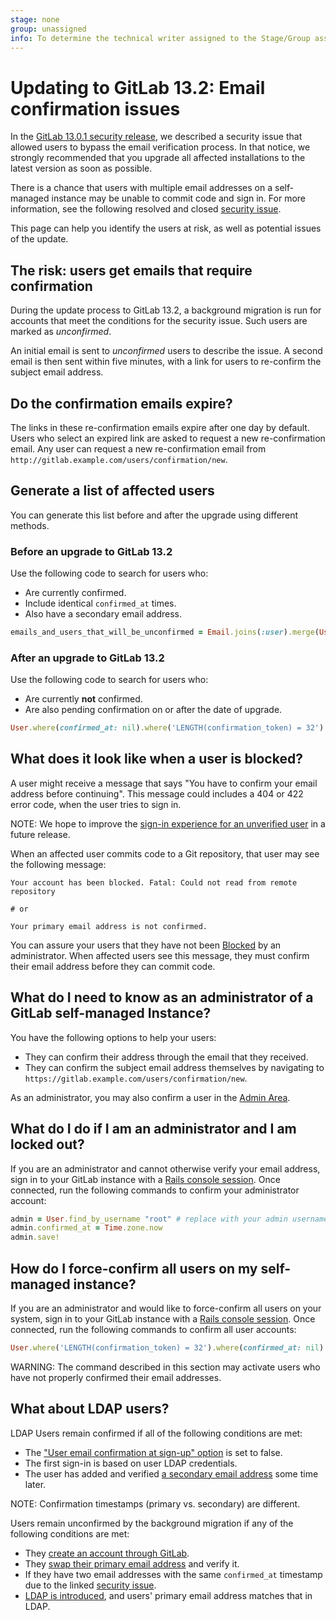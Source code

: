 ```yaml
---
stage: none
group: unassigned
info: To determine the technical writer assigned to the Stage/Group associated with this page, see https://about.gitlab.com/handbook/engineering/ux/technical-writing/#assignments
---
```


# Updating to GitLab 13.2: Email confirmation issues

In the [GitLab 13.0.1 security release](https://about.gitlab.com/releases/2020/05/27/security-release-13-0-1-released/),
we described a security issue that allowed users to bypass the email verification process.
In that notice, we strongly recommended that you upgrade all affected installations to the
latest version as soon as possible.

There is a chance that users with multiple email addresses on a self-managed instance may
be unable to commit code and sign in. For more information, see the following resolved and closed
[security issue](https://gitlab.com/gitlab-org/gitlab/-/issues/121664).

This page can help you identify the users at risk, as well as potential issues of the update.

## The risk: users get emails that require confirmation

During the update process to GitLab 13.2, a background migration is run for accounts that meet the
conditions for the security issue. Such users are marked as _unconfirmed_.

An initial email is sent to _unconfirmed_ users to describe the issue. A second email is then
sent within five minutes, with a link for users to re-confirm the subject email address.

## Do the confirmation emails expire?

The links in these re-confirmation emails expire after one day by default. Users who select an expired link are asked to request a new re-confirmation email. Any user can request a new re-confirmation email from `http://gitlab.example.com/users/confirmation/new`.

## Generate a list of affected users

You can generate this list before and after the upgrade using different methods.

### Before an upgrade to GitLab 13.2

Use the following code to search for users who:

- Are currently confirmed.
- Include identical `confirmed_at` times.
- Also have a secondary email address.

```ruby
emails_and_users_that_will_be_unconfirmed = Email.joins(:user).merge(User.active).where('emails.confirmed_at IS NOT NULL').where('emails.confirmed_at = users.confirmed_at').where('emails.email <> users.email')
```

### After an upgrade to GitLab 13.2

Use the following code to search for users who:

- Are currently **not** confirmed.
- Are also pending confirmation on or after the date of upgrade.

```ruby
User.where(confirmed_at: nil).where('LENGTH(confirmation_token) = 32')
```

## What does it look like when a user is blocked?

A user might receive a message that says "You have to confirm your email address before continuing". This message could includes a 404 or 422 error code, when the user tries to sign in.

NOTE:
We hope to improve the [sign-in experience for an unverified user](https://gitlab.com/gitlab-org/gitlab/-/issues/29279) in a future release.

When an affected user commits code to a Git repository, that user may see the following message:

```shell
Your account has been blocked. Fatal: Could not read from remote repository

# or

Your primary email address is not confirmed.
```

You can assure your users that they have not been [Blocked](admin_area/moderate_users.md#block-and-unblock-users) by an administrator.
When affected users see this message, they must confirm their email address before they can commit code.

## What do I need to know as an administrator of a GitLab self-managed Instance?

You have the following options to help your users:

- They can confirm their address through the email that they received.
- They can confirm the subject email address themselves by navigating to `https://gitlab.example.com/users/confirmation/new`.

As an administrator, you may also confirm a user in the [Admin Area](admin_area/#administering-users).

## What do I do if I am an administrator and I am locked out?

If you are an administrator and cannot otherwise verify your email address, sign in to your GitLab
instance with a [Rails console session](../administration/operations/rails_console.md#starting-a-rails-console-session).
Once connected, run the following commands to confirm your administrator account:

```ruby
admin = User.find_by_username "root" # replace with your admin username
admin.confirmed_at = Time.zone.now
admin.save!
```

## How do I force-confirm all users on my self-managed instance?

If you are an administrator and would like to force-confirm all users on your system, sign in to your GitLab
instance with a [Rails console session](../administration/operations/rails_console.md#starting-a-rails-console-session).
Once connected, run the following commands to confirm all user accounts:

```ruby
User.where('LENGTH(confirmation_token) = 32').where(confirmed_at: nil).find_each { |u| u.confirmed_at = Time.now; u.save }
```

WARNING:
The command described in this section may activate users who have not properly confirmed their email addresses.

## What about LDAP users?

LDAP Users remain confirmed if all of the following conditions are met:

- The ["User email confirmation at sign-up" option](../security/user_email_confirmation.md) is set to false.
- The first sign-in is based on user LDAP credentials.
- The user has added and verified [a secondary email address](profile/index.md) some time later.

NOTE:
Confirmation timestamps (primary vs. secondary) are different.

Users remain unconfirmed by the background migration if any of the following conditions are met:

- They [create an account through GitLab](profile/account/create_accounts.md).
- They [swap their primary email address](profile/index.md#change-the-email-displayed-on-your-commits) and verify it.
- If they have two email addresses with the same `confirmed_at` timestamp due to the linked [security issue](https://gitlab.com/gitlab-org/gitlab/-/issues/121664).
- [LDAP is introduced](../administration/auth/ldap/index.md), and users' primary email address matches that in LDAP.
